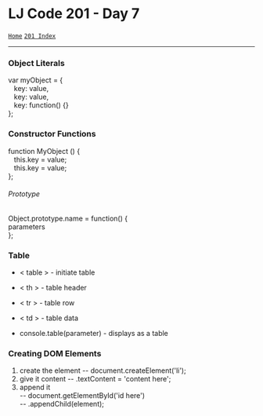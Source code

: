 # LJ Code 201 - Day 7
<a href="../README.md">`Home`</a>
<a href="201_README.md">`201 Index`</a>
<hr>

### Object Literals
var myObject = {</br>
&nbsp;&nbsp;  key: value, </br>
&nbsp;&nbsp;  key: value, </br>
&nbsp;&nbsp;  key: function() {} </br>
};

### Constructor Functions
function MyObject () { </br>
&nbsp;&nbsp;  this.key = value; </br>
&nbsp;&nbsp;  this.key = value; </br>
};
###### Prototype
Object.prototype.name = function() { </br>
parameters </br>
};

### Table
 - < table > - initiate table
 - < th > - table header
 - < tr > - table row
 - < td > - table data

 - console.table(parameter) - displays as a table

### Creating DOM Elements
  1. create the element  -- document.createElement('li');
  2. give it content -- .textContent = 'content here';
  3. append it </br>-- document.getElementById('id here') </br>
       -\- .appendChild(element);
